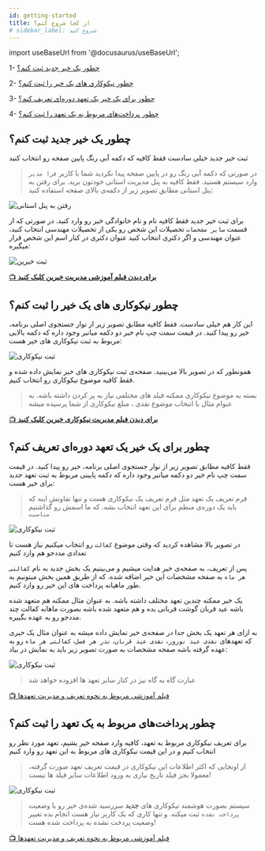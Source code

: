 ```yaml
---
id: getting-started
title: از کجا شروع کنم؟ 
# sidebar_label: شروع کنید
---
```

import useBaseUrl from '@docusaurus/useBaseUrl';

1- [چطور یک خیر جدید ثبت کنم؟](#new-benefactor)

2- [چطور نیکوکاری های یک خیر را ثبت کنم؟](#new-donation)

3- [چطور برای یک خیر یک تعهد دوره‌ای تعریف کنم؟](#new-recurrent-donation)

4- [چطور پرداخت‌های مربوط به یک تعهد را ثبت کنم؟](#new-donation-related-to-recurrent)





<a id="new-benefactor" > </a>

## چطور یک خیر جدید ثبت کنم؟
ثبت خیر جدید خیلی سادست فقط کافیه که دکمه آبی رنگ پایین صفحه رو انتخاب کنید

> در صورتی که دکمه آبی رنگ رو در پایین صفحه پیدا نکردید شما با کاربر `فرا مدیر`  وارد سیستم هستید. فقط کافیه به پنل مدیریت استانی خودتون برید. برای رفتن به پنل استانی مطابق تصویر زیر از دکمه‌ی بالای صفحه استفاده کنید:

![رفتن به پنل استانی](../images/intro/switch-to-admin-panel.gif)

برای ثبت خیر جدید فقط کافیه نام و نام خانوادگی خیر رو وارد کنید. در صورتی که از قسمت `سایر مشخصات` تحصیلات این شخص رو یکی از تحصیلات مهندسی انتخاب کنید، عنوان مهندسی و اگر دکتری انتخاب کنید عنوان دکتری در کنار اسم این شخص قرار میگیره:


![ثبت خیرین](../images/1_0/new-benefactor.gif)


[📺 **برای دیدن فیلم آموزشی مدیریت خیرین کلیک کنید**](/video/benefactors)


<a id="new-donation" > </a>

## چطور نیکوکاری های یک خیر را ثبت کنم؟

این کار هم خیلی سادست. فقط کافیه 
مطابق تصویر زیر از نوار جستجوی اصلی برنامه، خیر رو پیدا کنید. در قیمت سمت چپ نام خیر دو دکمه میانبر وجود داره که دکمه بالایی مربوط به ثبت نیکوکاری های خیر هست:

![ثبت نیکوکاری](../images/intro/new-donation.gif)

همونطور که در تصویر بالا می‌بینید. صفحه‌ی ثبت نیکوکاری های خیر نمایش داده شده و فقط کافیه موضوع نیکوکاری رو انتخاب کنیم.

> بسته به موضوع نیکوکاری ممکنه فیلد های مختلفی نیاز به پر کردن داشته باشه. به عنوام مثال با انتخاب موضوع نقدی  ، مبلغ نیکوکاری از شما پرسیده میشه 

[📺 **برای دیدن فیلم مدیریت نیکوکاری خیرین کلیک کنید**](/video/donations)


<a id="new-recurrent-donation" > </a>

## چطور برای یک خیر یک تعهد دوره‌ای تعریف کنم؟

فقط کافیه مطابق تصویر زیر از نوار جستجوی اصلی برنامه، خیر رو پیدا کنید. در قیمت سمت چپ نام خیر دو دکمه میانبر وجود داره که دکمه پایینی مربوط به ثبت تعهد جدید برای خیر هست:

> فرم تعریف یک تعهد مثل فرم تعریف یک نیکوکاری هست و تنها تفاوتش اینه که باید یک دوره‌ی منظم برای این تعهد انتخاب بشه. که ما اسمش رو گذاشتیم `مناسبت` 


![ثبت نیکوکاری](../images/intro/new-recurrent-donation.gif)


در تصویر بالا مشاهده کردید که وقتی موضوع `کفالت` رو انتخاب میکنیم نیاز هست تا تعدادی مددجو هم وارد کنیم

پس از تعریف، به صفحه‌ی خیر هدایت میشیم و می‌بینیم یک بخش جدید به نام `کفالتی هر ماه` به صفحه مشخصات این خیر اضافه شده. که از طریق همین بخش میتونیم به طور ماهیانه پرداخت های این خیر رو وارد کنیم.

یک خیر ممکنه چندین تعهد مختلف داشته باشه. به عنوان مثال ممکنه هم متعهد شده باشه عید قربان گوشت قربانی بده و هم متعهد شده باشه بصورت ماهانه کفالت چند مددجو رو به عهده بگییره.

به ازای هر تعهد یک بخش جدا در صفحه‌ی خیر نمایش داده میشه به عنوان مثال یک خیری که تعهد‌های `نقدی عید نوروز`، `نقدی عید قربان`، `نذر هر فصل`، `کفالتی هر ماه`  رو به عهده گرفته باشه صفحه مشخصات به صورت تصویر زیر باید به نمایش در بیاد:

![ثبت نیکوکاری](../images/intro/benefactor-maryam.png)

> عبارت گاه به گاه نیز در کنار سایر تعهد ها افزوده خواهد شد

[📺 فیلم آموزشی مربوط به نحوه تعریف و مدیریت تعهد‌ها](/video/recurrent-donations)


<a id="new-donation-related-to-recurrent" > </a>


## چطور پرداخت‌های مربوط به یک تعهد را ثبت کنم؟
برای تعریف نیکوکاری مربوط به تعهد، کافیه وارد صفحه خیر بشیم، تعهد مورد نظر رو انتخاب کنیم و در این قیمت نیکوکاری های مربوط به این تعهد رو وارد کنیم

> از اونجایی که اکثر اطلاعات این نیکوکاری در قیمت تعریف تعهد صورت گرفته، معمولا بجز فیلد تاریخ نیازی به ورود اطلاعات سایر فیلد ها نیست!

![ثبت نیکوکاری](../images/intro/new-donation-by-recurrent.gif)

> سیستم بصورت هوشمند نیکوکاری های **جدید** سررسید شده‌ی خیر رو با وضعیت `پرداخت نشده` ثبت میکنه. و تنها کاری که یک کاربر نیاز هست انجام بده تغییر وضعیت پردخت نشده به پرداخت شده هست!

[📺 فیلم آموزشی مربوط به نحوه تعریف و مدیریت تعهد‌ها](/video/recurrent-donations)
